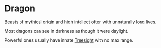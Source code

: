# Dragon

Beasts of mythical origin and high intellect often with unnaturally long lives.

Most dragons can see in darkness as though it were daylight.

Powerful ones usually have innate [Truesight](../../../Magic/Spells/Spells%20by%20Level/Level%204/Truesight.md) with no max range.
